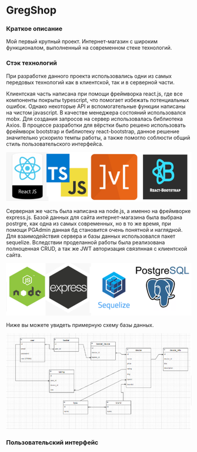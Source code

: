# GregShop
<h3>Краткое описание</h3>

<p>
  Мой первый крупный проект. Интернет-магазин с широким функционалом, выполненный на современном стеке технологий.
 </p>
<h3>Стэк технологий</h3>
<p>
 При разработке данного проекта использовались одни из самых передовых технологий как в клиентской, так и в серверной части.
</p>
<p>
 Клиентская часть написана при помощи фреймворка react.js, где все компоненты покрыты typescript, что помогает избежать потенциальных ошибок. Однако некоторые API и вспомогательные функции написаны на чистом javascript. В качестве менеджера состояний использовался mobx. Для создания запросов на сервер использовалась библиотека Axios. В процессе разработки для вёрстки было решено использовать фреймворк bootstrap и библиотеку react-bootstrap, данное решение значительно ускорило темпы работы, а также помогло соблюсти общий стиль пользовательского интерфейса.
</p>
<img src="https://github.com/GregWeb25/GregShop/blob/main/imgs/front.png" />
<p>
 Серверная же часть была написана на node.js, а именно на фреймворке express.js. Базой данных для сайта интернет-магазина была выбрана postrgre, как одна из самых современных, но в то же время, при помощи PGAdmin данная бд становится очень понятной и наглядной. Для взаимодействия сервера и базы данных использовался пакет sequelize. Вследствии проделанной работы была реализована полноценная CRUD, а так же JWT авторизация связпнная с клиентской сайта.
</p>
<img src="https://github.com/GregWeb25/GregShop/blob/main/imgs/back.png" />
<p>
 Ниже вы можете увидеть примерную схему базы данных.
</p>
<img src="https://github.com/GregWeb25/GregShop/blob/main/screenshots/db.png" />
<h3>Пользовательский интерфейс</h3>
  
